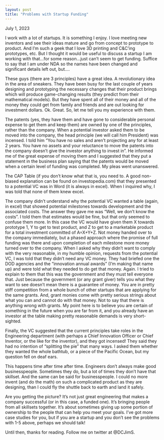 ```yaml
---
layout: post
title: "Problems with Startup Funding"
---
```


July 1, 2023

I work with a lot of startups. It is something I enjoy. I love meeting new inventors and see their ideas mature and go from concept to prototype to product. And I’m such
a geek that I love 3D printing and C&C’ing prototypes, etc. But I thought it would be useful to discuss a startup I am working with that…for some reason…just can’t seem
to get funding. Suffice to say that I am under NDA so the names have been changed and significant details left out, but….

These guys (there are 3 principles) have a great idea. A revolutionary idea in the area of sneakers. They have been busy for the last couple of years designing and
prototyping the necessary changes that their product brings which will produce game-changing results (they predict from their mathematical models). But they have spent all
of their money and all of the money they could get from family and friends and are out looking for investment dollars. Ok. Great. So, let me tell you my experience with
them.

The patents (yes, they have them and have gone to considerable personal expense to get them and keep them) are owned by one of the principles, rather than the company. When
a potential investor asked them to be moved into the company, the head principle (we will call him President) was incensed. I told him “You have no sales and aren’t
projecting any for at least 2 years. You have no assets and your reluctance to move the patents into the company doesn’t give the investor anything to invest in”. He
informed me of the great expense of moving them and I suggested that they put a statement in the business plan saying that the patents would be moved when a certain level
of funding was completed. My pleas went unanswered.

The CAP Table (if you don’t know what that is, you need to. A good non-biased explanation can be found on investopedia.com) that they presented to a potential VC was in
Word (it is always in excel). When I inquired why, I was told that none of them knew excel.

The company didn’t understand why the potential VC wanted a table (again, in excel) that showed potential milestones towards development and the associated costs. The
answer they gave me was “Well, we don’t know the costs”. I told them that estimates would be fine, but that only seemed to confuse them more. In this case the VC would have
given them X towards prototype 1, Y to get to test product, and Z to get to a marketable product for a total investment committed of A=X+Y+Z. Not money handed over to the
company immediately, but a phased approach where the promise of full funding was there and upon completion of each milestone more money turned over to the company.
When I asked why they didn’t want to comply with the very reasonable, in my humble opinion, requests from the potential VC, I was told that they didn’t need any VC money.
They had briefed one the DOD agencies and the “innovation annual awards” (I’m making that name up) and were told what they needed to do get that money. Again. I tried to
explain to them that this was the government and they must tell everyone that. Just because the government (or any grant giver) tells you what they want to see doesn’t mean
there is a guarantee of money. You are in pretty stiff competition from a whole bunch of other startups that are applying for the same grants. And, grant monies come with
pretty serious strings about what you can and cannot do with that money. Not to say that there is anything wrong with grants. My point here is to believe you are certain of
something in the future when you are far from it, and you already have an investor at the table making pretty reasonable demands is very short-sighted.

Finally, the VC suggested that the current principles take roles in the Engineering department (with perhaps a Chief Innovation Officer or Chief Inventor, or the like for
the inventor), and they got incensed! They said they had no intention of “splitting the pie” that many ways. I asked them whether they wanted the whole bathtub, or a piece
of the Pacific Ocean, but my question fell on deaf ears.

This happens time after time after time. Engineers don’t always make good businesspeople. Sometimes they do, but a lot of times they don’t have that skillset. And the same
can be said for businesspeople. I could no more invent (and do the math) on such a complicated product as they are designing, than I could fly the shuttle back to earth and
land it safely.

Are you getting the picture? It’s not just great engineering that makes a company successful (or in this case, a funded one). It’s bringing people from all skillsets
together. It’s about sometimes giving up some portion of ownership to the people that can help you meet your goals. I’ve got more case studies for you, but if you are a
startup and you don’t see the problems with 1-5 above, perhaps we should talk!

Until then, thanks for reading. Follow me on twitter at @DCJimS.
